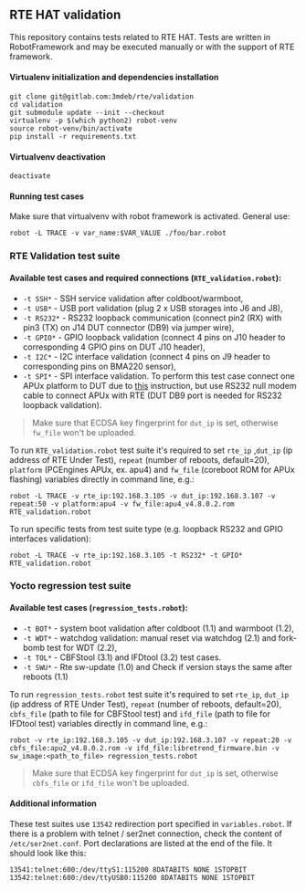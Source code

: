 ## RTE HAT validation

This repository contains tests related to RTE HAT. Tests are written in
RobotFramework and may be executed manually or with the support of RTE
framework.

#### Virtualenv initialization and dependencies installation

```
git clone git@gitlab.com:3mdeb/rte/validation
cd validation
git submodule update --init --checkout
virtualenv -p $(which python2) robot-venv
source robot-venv/bin/activate
pip install -r requirements.txt
```

#### Virtualvenv deactivation

`deactivate`

#### Running test cases

Make sure that virtualvenv with robot framework is activated. General use:

`robot -L TRACE -v var_name:$VAR_VALUE ./foo/bar.robot`

### RTE Validation test suite

#### Available test cases and required connections (`RTE_validation.robot`):
* `-t SSH*` - SSH service validation after coldboot/warmboot,
* `-t USB*` - USB port validation (plug 2 x USB storages into J6 and J8),
* `-t RS232*` - RS232 loopback communication (connect pin2 (RX) with pin3 (TX)
  on J14 DUT connector (DB9) via jumper wire),
* `-t GPIO*` - GPIO loopback validation (connect 4 pins on J10 header to
  corresponding 4 GPIO pins on DUT J10 header),
* `-t I2C*` - I2C interface validation (connect 4 pins on J9 header to
  corresponding pins on BMA220 sensor),
* `-t SPI*` - SPI interface validation. To perform this test case connect one
  APUx platform to DUT due to [this](https://gitlab.com/3mdeb/rte/docs/blob/master/docs/apus-connection-rte-0-5-3.md)
  instruction, but use RS232 null modem cable to connect APUx with RTE (DUT DB9
  port is needed for RS232 loopback validation).

> Make sure that ECDSA key fingerprint for `dut_ip` is set, otherwise `fw_file`
  won't be uploaded.

To run `RTE_validation.robot` test suite it's required to set `rte_ip` ,`dut_ip`
(ip address of RTE Under Test), `repeat` (number of reboots, default=20),
`platform` (PCEngines APUx, ex. apu4) and `fw_file` (coreboot ROM for APUx
flashing) variables directly in command line, e.g.:

`robot -L TRACE -v rte_ip:192.168.3.105 -v dut_ip:192.168.3.107 -v repeat:50 -v platform:apu4 -v fw_file:apu4_v4.8.0.2.rom  RTE_validation.robot`

To run specific tests from test suite type (e.g. loopback RS232 and GPIO
interfaces validation):

`robot -L TRACE -v rte_ip:192.168.3.105 -t RS232* -t GPIO* RTE_validation.robot`

### Yocto regression test suite

#### Available test cases (`regression_tests.robot`):
* `-t BOT*` - system boot validation after coldboot (1.1) and warmboot (1.2),  
* `-t WDT*` - watchdog validation: manual reset via watchdog (2.1) and fork-bomb
  test for WDT (2.2),
* `-t TOL*` - CBFStool (3.1) and IFDtool (3.2) test cases.
* `-t SWU*` - Rte sw-update (1.0) and Check if version stays the same after
  reboots (1.1)

To run `regression_tests.robot` test suite it's required to set `rte_ip`,
`dut_ip` (ip address of RTE Under Test), `repeat` (number of reboots,
default=20), `cbfs_file` (path to file for CBFStool test) and `ifd_file` (path
to file for IFDtool test) variables directly in command line, e.g.:

```
robot -v rte_ip:192.168.3.105 -v dut_ip:192.168.3.107 -v repeat:20 -v cbfs_file:apu2_v4.8.0.2.rom -v ifd_file:libretrend_firmware.bin -v sw_image:<path_to_file> regression_tests.robot
```
> Make sure that ECDSA key fingerprint for `dut_ip` is set, otherwise `cbfs_file`
or `ifd_file` won't be uploaded.

#### Additional information

These test suites use `13542` redirection port specified in `variables.robot`.
If there is a problem with telnet / ser2net connection, check the content of
`/etc/ser2net.conf`. Port declarations are listed at the end of the file. It
should look like this:

```
13541:telnet:600:/dev/ttyS1:115200 8DATABITS NONE 1STOPBIT
13542:telnet:600:/dev/ttyUSB0:115200 8DATABITS NONE 1STOPBIT
```
